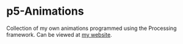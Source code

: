 # p5-Animations
Collection of my own animations programmed using the Processing framework.
Can be viewed at [my website](https://www.alexlin.dev/animations/myAnimations.html).
